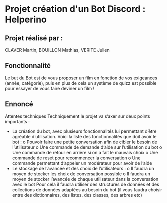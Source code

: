 # Projet création d'un Bot Discord : Helperino

## Projet réalisé par :
CLAVER Martin, BOUILLON Mathias, VERITE Julien

## Fonctionnalité
Le but du Bot est de vous proposer un film en fonction de vos exigeances (année, catégorie), puis en plus de cela un système de quizz est possible pour essayer de vous faire deviner un film ! 

## Ennoncé
Attentes techniques
Techniquement le projet va s’axer sur deux points importants : 
-	La création du bot, avec plusieurs fonctionnalités lui permettant d’être agréable d’utilisation. Voici la liste des fonctionnalités que doit avoir le bot :
o	Pouvoir faire une petite conversation afin de cibler le besoin de l’utilisateur
o	Une commande de demande d’aide sur l’utilisation du bot
o	Une commande de retour en arrière si on a fait le mauvais choix
o	Une commande de reset pour recommencer la conversation
o	Une commande permettant d’appeler un modérateur pour avoir de l’aide
-	Le stockage de l’avancée et des choix de l’utilisateurs : 
o	Il faudra un moyen de stocker les choix de conversation possible
o	Il faudra un moyen de stocker l’avancée de chaque utilisateur dans la conversation avec le bot 
Pour cela il faudra utiliser des structures de données et des collections de données adaptées au besoin du bot (il vous faudra choisir entre des dictionnaires, des listes, des classes, des arbres etc)
